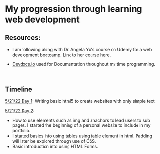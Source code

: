 # My progression through learning web development

## Resources:
* I am following along with Dr. Angela Yu's course on Udemy for a web development bootcamp. Link to her course here.

* [Devdocs.io](https://devdocs.io/) used for Documentation throughout my time programming.

<br>

## Timeline

[5/21/22 Day 1](day_1): Writing basic html5 to create websites with only simple text

[5/21/22 Day 2](day_2): 
* How to use elements such as img and anachors to lead users to sub pages. I started the beginning of a personal website to include in my portfolio. 
* I started basics into using tables using table element in html. Padding will later be explored through use of CSS. 
* Basic introduction into using HTML Forms.

